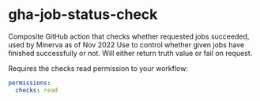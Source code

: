 # gha-job-status-check

Composite GitHub action that checks whether requested jobs succeeded, used by Minerva as of Nov 2022
Use to control whether given jobs have finished successfully or not.
Will either return truth value or fail on request.

Requires the checks read permission to your workflow:

```yaml
permissions:
  checks: read
```
